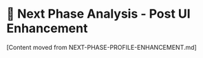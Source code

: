 # 🧭 Next Phase Analysis - Post UI Enhancement

[Content moved from NEXT-PHASE-PROFILE-ENHANCEMENT.md]
